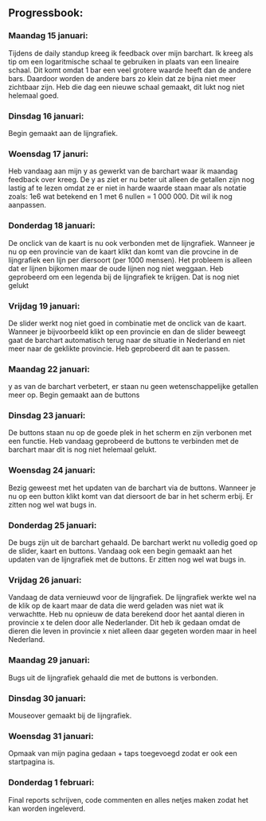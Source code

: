 Progressbook:
----------------------------

### Maandag 15 januari:

Tijdens de daily standup kreeg ik feedback over mijn barchart. Ik kreeg als tip om een logaritmische schaal te gebruiken in plaats van een lineaire schaal. Dit komt omdat 1 bar een veel grotere waarde heeft dan de andere bars. Daardoor worden de andere bars zo klein dat ze bijna niet meer zichtbaar zijn. Heb die dag een nieuwe schaal gemaakt, dit lukt nog niet helemaal goed.
### Dinsdag 16 januari:
Begin gemaakt aan de lijngrafiek.
### Woensdag 17 januri:
Heb vandaag aan mijn y as gewerkt van de barchart waar ik maandag feedback over kreeg. De y as ziet er nu beter uit alleen de getallen zijn nog lastig af te lezen omdat ze er niet in harde waarde staan maar als notatie zoals: 1e6 wat betekend en 1 met 6 nullen = 1 000 000. Dit wil ik nog aanpassen.
### Donderdag 18 januari:
De onclick van de kaart is nu ook verbonden met de lijngrafiek. Wanneer je nu op een provincie van de kaart klikt dan komt van die provcine in de lijngrafiek een lijn per diersoort (per 1000 mensen). Het probleem is alleen dat er lijnen bijkomen maar de oude lijnen nog niet weggaan.
Heb geprobeerd om een legenda bij de lijngrafiek te krijgen. Dat is nog niet gelukt
### Vrijdag 19 januari:
De slider werkt nog niet goed in combinatie met de onclick van de kaart. Wanneer je bijvoorbeeld klikt op een provincie en dan de slider beweegt gaat de barchart automatisch terug naar de situatie in Nederland en niet meer naar de geklikte provincie. Heb geprobeerd dit aan te passen.


### Maandag 22 januari:
y as van de barchart verbetert, er staan nu geen wetenschappelijke getallen meer op.
Begin gemaakt aan de buttons
### Dinsdag 23 januari:

De buttons staan nu op de goede plek in het scherm en zijn verbonen met een functie. Heb vandaag geprobeerd de buttons te verbinden
met de barchart maar dit is nog niet helemaal gelukt.
### Woensdag 24 januari:

Bezig geweest met het updaten van de barchart via de buttons. Wanneer je nu op een button klikt komt van dat diersoort de bar in het 
scherm erbij. Er zitten nog wel wat bugs in.

### Donderdag 25 januari:
De bugs zijn uit de barchart gehaald. De barchart werkt nu volledig goed op de slider, kaart en buttons.
Vandaag ook een begin gemaakt aan het updaten van de lijngrafiek met de buttons. Er zitten nog wel wat bugs in.

### Vrijdag 26 januari:
Vandaag de data vernieuwd voor de lijngrafiek. De lijngrafiek werkte wel na de klik op de kaart maar de data die werd geladen was niet
wat ik verwachtte. Heb nu opnieuw de data berekend door het aantal dieren in provincie x te delen door alle Nederlander. Dit heb ik 
gedaan omdat de dieren die leven in provincie x niet alleen daar gegeten worden maar in heel Nederland.

### Maandag 29 januari:
Bugs uit de lijngrafiek gehaald die met de buttons is verbonden.

### Dinsdag 30 januari:
Mouseover gemaakt bij de lijngrafiek.

### Woensdag 31 januari:
Opmaak van mijn pagina gedaan + taps toegevoegd zodat er ook een startpagina is.

### Donderdag 1 februari:
Final reports schrijven, code commenten en alles netjes maken zodat het kan worden ingeleverd.



